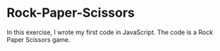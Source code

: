 # Rock-Paper-Scissors

In this exercise, I wrote my first code in JavaScript. The code is a Rock Paper Scissors game.